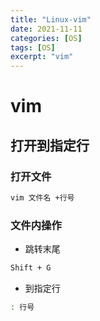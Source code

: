 ```yaml
---
title: "Linux-vim"
date: 2021-11-11
categories: [OS]
tags: [OS]
excerpt: "vim"
---
```


# vim

## 打开到指定行

### 打开文件

```sh
vim 文件名 +行号
```

### 文件内操作

- 跳转末尾

```sh
Shift + G
```

- 到指定行

```sh
: 行号
```
